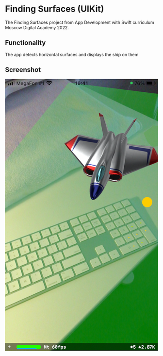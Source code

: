 # Finding Surfaces (UIKit)


The Finding Surfaces project from App Development with Swift curriculum Moscow Digital Academy 2022.

## Functionality

The app detects horizontal surfaces and displays the ship on them 

## Screenshot

![Screenshot 1](https://github.com/FedorBoretsky/Finding-Surfaces--UIKit/blob/main/Finding%20Surfaces/Screenshots/Screenshot%201.jpeg?raw=true)
